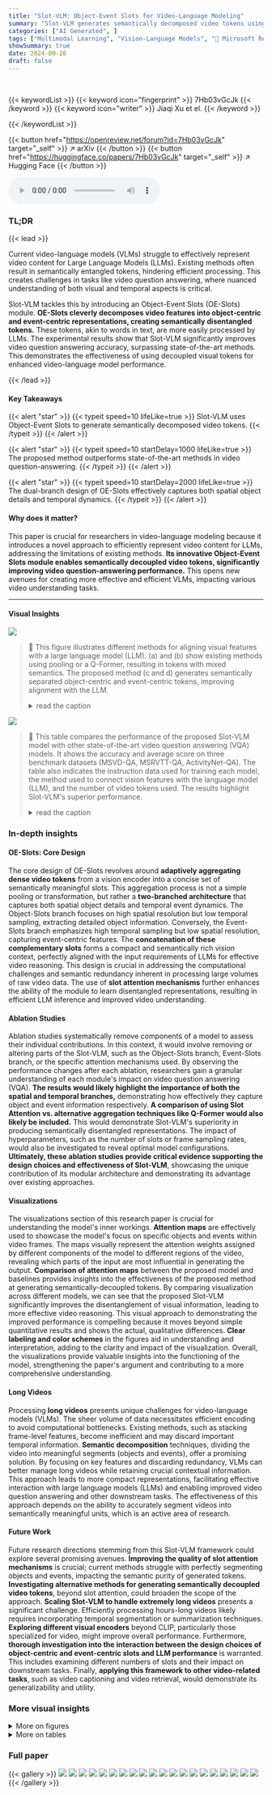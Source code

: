 ```yaml
---
title: "Slot-VLM: Object-Event Slots for Video-Language Modeling"
summary: "Slot-VLM generates semantically decomposed video tokens using an Object-Event Slots module, improving video-language model performance."
categories: ["AI Generated", ]
tags: ["Multimodal Learning", "Vision-Language Models", "🏢 Microsoft Research",]
showSummary: true
date: 2024-09-26
draft: false
---
```


<br>

{{< keywordList >}}
{{< keyword icon="fingerprint" >}} 7Hb03vGcJk {{< /keyword >}}
{{< keyword icon="writer" >}} Jiaqi Xu et el. {{< /keyword >}}
 
{{< /keywordList >}}

{{< button href="https://openreview.net/forum?id=7Hb03vGcJk" target="_self" >}}
↗ arXiv
{{< /button >}}
{{< button href="https://huggingface.co/papers/7Hb03vGcJk" target="_self" >}}
↗ Hugging Face
{{< /button >}}



<audio controls>
    <source src="https://ai-paper-reviewer.com/7Hb03vGcJk/podcast.wav" type="audio/wav">
    Your browser does not support the audio element.
</audio>


### TL;DR


{{< lead >}}

Current video-language models (VLMs) struggle to effectively represent video content for Large Language Models (LLMs).  Existing methods often result in semantically entangled tokens, hindering efficient processing. This creates challenges in tasks like video question answering, where nuanced understanding of both visual and temporal aspects is critical.



Slot-VLM tackles this by introducing an Object-Event Slots (OE-Slots) module. **OE-Slots cleverly decomposes video features into object-centric and event-centric representations, creating semantically disentangled tokens.** These tokens, akin to words in text, are more easily processed by LLMs.  The experimental results show that Slot-VLM significantly improves video question answering accuracy, surpassing state-of-the-art methods.  This demonstrates the effectiveness of using decoupled visual tokens for enhanced video-language model performance.

{{< /lead >}}


#### Key Takeaways

{{< alert "star" >}}
{{< typeit speed=10 lifeLike=true >}} Slot-VLM uses Object-Event Slots to generate semantically decomposed video tokens. {{< /typeit >}}
{{< /alert >}}

{{< alert "star" >}}
{{< typeit speed=10 startDelay=1000 lifeLike=true >}} The proposed method outperforms state-of-the-art methods in video question-answering. {{< /typeit >}}
{{< /alert >}}

{{< alert "star" >}}
{{< typeit speed=10 startDelay=2000 lifeLike=true >}} The dual-branch design of OE-Slots effectively captures both spatial object details and temporal dynamics. {{< /typeit >}}
{{< /alert >}}

#### Why does it matter?
This paper is crucial for researchers in video-language modeling because it introduces a novel approach to efficiently represent video content for LLMs, addressing the limitations of existing methods.  **Its innovative Object-Event Slots module enables semantically decoupled video tokens, significantly improving video question-answering performance.** This opens new avenues for creating more effective and efficient VLMs, impacting various video understanding tasks.

------
#### Visual Insights



![](https://ai-paper-reviewer.com/7Hb03vGcJk/figures_1_1.jpg)

> 🔼 This figure illustrates different methods for aligning visual features with a large language model (LLM).  (a) and (b) show existing methods using pooling or a Q-Former, resulting in tokens with mixed semantics.  The proposed method (c and d) generates semantically separated object-centric and event-centric tokens, improving alignment with the LLM.
> <details>
> <summary>read the caption</summary>
> Figure 1: Illustration of methods for aligning visual features with LLM. Previous methods (a) and (b) leverage pooling or Q-Former to aggregate visual tokens, where each generated token contains coupled semantics. In contrast, we propose to generate semantically decoupled object-centric tokens as illustrated in (c), and event-centric tokens as illustrated in (d), to align with the LLM.
> </details>





![](https://ai-paper-reviewer.com/7Hb03vGcJk/tables_6_1.jpg)

> 🔼 This table compares the performance of the proposed Slot-VLM model with other state-of-the-art video question answering (VQA) models.  It shows the accuracy and average score on three benchmark datasets (MSVD-QA, MSRVTT-QA, ActivityNet-QA).  The table also indicates the instruction data used for training each model, the method used to connect vision features with the language model (LLM), and the number of video tokens used.  The results highlight Slot-VLM's superior performance.
> <details>
> <summary>read the caption</summary>
> Table 1: Comparison with the state-of-the-art methods for video QA. All these models use Vicuna-7B as the LLM. Different methods may use different datasets for pre-training. Moreover, for the instruction tuning, different methods adopt different instruction data as illustrated in the second column. For example, 11K(V)+5.1M(I) denotes the instruction data comprises about 11,000 pairs of video instructions pairs and 5.1 million pairs of image instructions. Connector denotes the method for connecting the vision features and the LLM. See Table 4 for the number of video tokens.
> </details>





### In-depth insights


#### OE-Slots: Core Design
The core design of OE-Slots revolves around **adaptively aggregating dense video tokens** from a vision encoder into a concise set of semantically meaningful slots.  This aggregation process is not a simple pooling or transformation, but rather a **two-branched architecture** that captures both spatial object details and temporal event dynamics. The Object-Slots branch focuses on high spatial resolution but low temporal sampling, extracting detailed object information. Conversely, the Event-Slots branch emphasizes high temporal sampling but low spatial resolution, capturing event-centric features.  The **concatenation of these complementary slots** forms a compact and semantically rich vision context, perfectly aligned with the input requirements of LLMs for effective video reasoning.  This design is crucial in addressing the computational challenges and semantic redundancy inherent in processing large volumes of raw video data. The use of **slot attention mechanisms** further enhances the ability of the module to learn disentangled representations, resulting in efficient LLM inference and improved video understanding.

#### Ablation Studies
Ablation studies systematically remove components of a model to assess their individual contributions.  In this context, it would involve removing or altering parts of the Slot-VLM, such as the Object-Slots branch, Event-Slots branch, or the specific attention mechanisms used.  By observing the performance changes after each ablation, researchers gain a granular understanding of each module's impact on video question answering (VQA). **The results would likely highlight the importance of both the spatial and temporal branches,** demonstrating how effectively they capture object and event information respectively.  **A comparison of using Slot Attention vs. alternative aggregation techniques like Q-Former would also likely be included.** This would demonstrate Slot-VLM's superiority in producing semantically disentangled representations.  The impact of hyperparameters, such as the number of slots or frame sampling rates, would also be investigated to reveal optimal model configurations. **Ultimately, these ablation studies provide critical evidence supporting the design choices and effectiveness of Slot-VLM**, showcasing the unique contribution of its modular architecture and demonstrating its advantage over existing approaches.

#### Visualizations
The visualizations section of this research paper is crucial for understanding the model's inner workings.  **Attention maps** are effectively used to showcase the model's focus on specific objects and events within video frames.  The maps visually represent the attention weights assigned by different components of the model to different regions of the video, revealing which parts of the input are most influential in generating the output.  **Comparison of attention maps** between the proposed model and baselines provides insights into the effectiveness of the proposed method at generating semantically-decoupled tokens.  By comparing visualization across different models, we can see that the proposed Slot-VLM significantly improves the disentanglement of visual information, leading to more effective video reasoning.  This visual approach to demonstrating the improved performance is compelling because it moves beyond simple quantitative results and shows the actual, qualitative differences. **Clear labeling and color schemes** in the figures aid in understanding and interpretation, adding to the clarity and impact of the visualization. Overall, the visualizations provide valuable insights into the functioning of the model, strengthening the paper's argument and contributing to a more comprehensive understanding.

#### Long Videos
Processing **long videos** presents unique challenges for video-language models (VLMs).  The sheer volume of data necessitates efficient encoding to avoid computational bottlenecks.  Existing methods, such as stacking frame-level features, become inefficient and may discard important temporal information.  **Semantic decomposition** techniques, dividing the video into meaningful segments (objects and events), offer a promising solution. By focusing on key features and discarding redundancy, VLMs can better manage long videos while retaining crucial contextual information. This approach leads to more compact representations, facilitating effective interaction with large language models (LLMs) and enabling improved video question answering and other downstream tasks. The effectiveness of this approach depends on the ability to accurately segment videos into semantically meaningful units, which is an active area of research.

#### Future Work
Future research directions stemming from this Slot-VLM framework could explore several promising avenues. **Improving the quality of slot attention mechanisms** is crucial; current methods struggle with perfectly segmenting objects and events, impacting the semantic purity of generated tokens.  **Investigating alternative methods for generating semantically decoupled video tokens**, beyond slot attention, could broaden the scope of the approach.  **Scaling Slot-VLM to handle extremely long videos** presents a significant challenge. Efficiently processing hours-long videos likely requires incorporating temporal segmentation or summarization techniques. **Exploring different visual encoders** beyond CLIP, particularly those specialized for video, might improve overall performance.  Furthermore, **thorough investigation into the interaction between the design choices of object-centric and event-centric slots and LLM performance** is warranted. This includes examining different numbers of slots and their impact on downstream tasks. Finally, **applying this framework to other video-related tasks**, such as video captioning and video retrieval, would demonstrate its generalizability and utility.


### More visual insights

<details>
<summary>More on figures
</summary>


![](https://ai-paper-reviewer.com/7Hb03vGcJk/figures_2_1.jpg)

> 🔼 This figure illustrates the architecture of Slot-VLM, a framework for video-language modeling.  It shows how the input video is processed through an image encoder to extract video tokens.  These tokens are then fed into an Object-Event Slots module which has two branches: one for object-centric slots (high spatial resolution, low frame rate) and one for event-centric slots (high frame rate, low spatial resolution).  The resulting slots are then projected and combined with text input before being passed to a Large Language Model (LLM) for video reasoning.
> <details>
> <summary>read the caption</summary>
> Figure 2: Flowchart of our proposed Slot-VLM for video understanding. Slot-VLM consists of a frozen image encoder, a learnable Object-Event Slots module (i.e., OE-Slots module), a projection layer, and a frozen LLM. The image encoder encodes the input video of T frames into a sequence of image features, resulting in extensive (H × W × T) video tokens. In order to obtain semantically decoupled and compact (reduced) video tokens as the vision context for aligning with LLM, our OE-Slots module learns to aggregate those tokens to object-centric tokens and event-centric tokens through the Object-Slots branch and the Event-Slots branch, respectively. The Object-Slots branch operates at low frame rate (t ≪T) but high spatial resolution in order to capture spatial objects through slot attention on each sampled frame. The Event-Slots branch operates at high frame rate but low spatial resolution (m = h × w, where h < H, w < W) in order to capture temporal dynamics through slot attention over each spatial position. The learned slots (tokens) from two branches are projected and inputted to LLM for video reasoning, together with the text.
> </details>



![](https://ai-paper-reviewer.com/7Hb03vGcJk/figures_8_1.jpg)

> 🔼 This figure visualizes the spatial attention masks from the Object-Slots branch of the Slot-VLM model.  It shows how the model attends to different regions of the input frames to generate object-centric slots. Each row represents a frame, and each column represents a different slot. The color intensity of each cell indicates the attention weight. The examples provided demonstrate that the model learns to focus on semantically meaningful regions, such as background, human body parts, and objects.
> <details>
> <summary>read the caption</summary>
> Figure 3: Visualization of spatial attention masks from the Object-Slots branch for two video examples, respectively. We have t = 8 frames as shown in 8 rows, indexed by i, where i = 1, ..., t. The first column shows the original frame. The second to the ninth columns show the cross attention mask (from slot attention) for the N° = 8 object-centric slots Oi = {0i,1,..., oi,No}. We can see that even though not perfectly segmented, some meaningful slots have been formed. For example, the slots marked by red, purple, green, and blue in the first video (left) correspond to 'background', 'human body', 'head', and 'barbell'. Note that the slots in a frame is unordered and exchangeable.
> </details>



![](https://ai-paper-reviewer.com/7Hb03vGcJk/figures_9_1.jpg)

> 🔼 This figure visualizes the temporal attention masks from the Event-Slots branch of Slot-VLM and compares it with the Temporal-QFormer-VLM. It shows that Slot-VLM effectively groups similar temporal contents into the same slot, demonstrating disentangled semantics. In contrast, Temporal-QFormer-VLM shows less clear separation of semantics.
> <details>
> <summary>read the caption</summary>
> Figure 4: Visualization of temporal attention mask for m = h × w = 16 spatial positions from (a) our Event-Slots branch and (b) Temporal-QFormer-VLM, respectively. For simplicity, we also refer to slot as query here. For the k-th spatial position, we denote the set of learned temporal queries by Ek. Take the 13-th spatial position of the query set E13 as an example (as marked by red box in (a) and blue box in (b)). For this spatial position, the models generate Ne = 8 slots/queries by aggregating the temporal visual tokens. The attention masks for E13 are denoted by a map of T rows and Ne columns, with the visibility indicating which queries this temporal position belongs to. The higher the visibility, the greater the affinity between this temporal position and the query. We can see that in our Slot-VLM, similar contents tend to be allocated to the same slot, i.e., different slots capture different contents (events) and present decoupled semantics. In contrast, in Temporal-QFormer-VLM, different contents are usually assigned to the same query or are uniformly assigned to different queries. Note that for Temporal-QFormer-VLM, we only show the mask of one head to save space, where similar observations can be found from other heads. A glimpse of the original video can be found in Figure 5. See Figure 10 for the enlarged visualization of E13.
> </details>



![](https://ai-paper-reviewer.com/7Hb03vGcJk/figures_9_2.jpg)

> 🔼 This figure shows a glimpse of the original video used to generate Figure 4, which visualizes the temporal attention masks.  The frames shown here are down-sampled to 1/8th of the original frame rate for visualization purposes.
> <details>
> <summary>read the caption</summary>
> Figure 5: A glimpse of the original video used in Figure 4. For visualization purpose, we only show the frames down-sampled at a factor of 8, which is 1/8fps.
> </details>



![](https://ai-paper-reviewer.com/7Hb03vGcJk/figures_18_1.jpg)

> 🔼 This figure visualizes spatial attention masks from the Q-Former in BLIP2, a visual language model. It shows the attention weights of 12 heads across 32 queries for two different images. The goal is to analyze if the Q-Former learns decoupled semantics for these queries, meaning if individual queries focus on distinct semantic aspects of the image. The visualization reveals that there's no clear evidence of decoupled semantics, suggesting that queries capture mixed semantic information.
> <details>
> <summary>read the caption</summary>
> Figure 6: Visualization of spatial attention masks from the Q-Former in BLIP2 for two images in (a) and (b) respectively. We show the learned query masks for the 12 heads in 12 rows, respectively. In each row, we show the masks for the 32 queries. Note that the first column show the original image repeated by 12 times. There is no obvious evidence that different queries have learned decoupled semantics.
> </details>



![](https://ai-paper-reviewer.com/7Hb03vGcJk/figures_19_1.jpg)

> 🔼 This figure visualizes spatial attention masks from the Object-Slots branch of the Slot-VLM model for two video examples. Each row represents one of the 8 frames used, and each column represents one of the 8 object-centric slots. The visualization shows how the model attends to different parts of the image to form these slots, demonstrating the capacity of the model to extract semantically meaningful features from the input images.
> <details>
> <summary>read the caption</summary>
> Figure 3: Visualization of spatial attention masks from the Object-Slots branch for two video examples, respectively. We have t = 8 frames as shown in 8 rows, indexed by i, where i = 1, ..., t. The first column shows the original frame. The second to the ninth columns show the cross attention mask (from slot attention) for the N° = 8 object-centric slots Oi = {0i,1,···, 0i,No}. We can see that even though not perfectly segmented, some meaningful slots have been formed. For example, the slots marked by red, purple, green, and blue in the first video (left) correspond to 'background', 'human body', 'head', and 'barbell'. Note that the slots in a frame is unordered and exchangeable.
> </details>



![](https://ai-paper-reviewer.com/7Hb03vGcJk/figures_19_2.jpg)

> 🔼 This figure visualizes spatial attention masks from the Object-Slots branch at two different training stages: pre-training and instruction tuning.  It shows how the attention mechanism changes after instruction tuning, resulting in more decoupled and semantically meaningful object-centric slot representations.
> <details>
> <summary>read the caption</summary>
> Figure 8: Visualization of spatial attention masks from (a) the stage 1 pre-training, and (b) the stage 2 after instruction tuning. We have t = 8 frames as shown in 8 rows, indexed by i, where i = 1, ..., t, respectively. The first column shows the original frame. The second to the ninth columns show the cross attention mask (from slot attention) for the N° = 8 object-centric slots Oi = {0i,1,۰۰۰, Oi,No}. Interestingly, we can see that after the instruction tuning, the learned slots are much more decoupled, where a spatial position usually contributes to multiple slots in stage 1 but only contributes to a very few slots in stage 2.
> </details>



![](https://ai-paper-reviewer.com/7Hb03vGcJk/figures_20_1.jpg)

> 🔼 This figure visualizes spatial attention masks from the Object-Slots branch, comparing stage 1 (pre-training) and stage 2 (after instruction tuning).  It shows how instruction tuning leads to more decoupled slot representations, where each spatial position is less likely to contribute to multiple slots.
> <details>
> <summary>read the caption</summary>
> Figure 9: Visualization of spatial attention masks from (a) the stage 1 pre-training, and (b) the stage 2 after instruction tuning. We have t = 8 frames as shown in 8 rows, indexed by i, where i = 1, ..., t, respectively. The first column shows the original frame. The second to the ninth columns show the cross attention mask (from slot attention) for the N° = 8 object-centric slots Oi = {0i,1,..., Oi,No}. Interestingly, we can see that after the instruction tuning, the learned slots are much more decoupled, where a spatial position usually contributes to multiple slots in stage 1 but only contributes to a very few slots in stage 2.
> </details>



</details>




<details>
<summary>More on tables
</summary>


![](https://ai-paper-reviewer.com/7Hb03vGcJk/tables_7_1.jpg)
> 🔼 This table presents the ablation study comparing the effectiveness of Slot-VLM against other models using Q-Former.  It shows the accuracy and score on two datasets (In-domain and MSVD-QA) for different model configurations: using only the spatial branch, only the temporal branch, and both branches, with each branch using either slot attention or Q-Former.  The FLOPs (floating point operations) and the number of parameters are also provided for comparison.
> <details>
> <summary>read the caption</summary>
> Table 2: Ablation studies on the effectiveness of our Slot-VLM. We compare our schemes powered by slot attention with the schemes powered by Q-Former under our framework. The FLOPs and number of parameters for the reduced token generation module are presented.
> </details>

![](https://ai-paper-reviewer.com/7Hb03vGcJk/tables_8_1.jpg)
> 🔼 This table compares the performance of Slot-VLM with other state-of-the-art video question answering (QA) models.  It shows the accuracy and average score achieved by each model on three benchmarks: MSVD-QA, MSRVTT-QA, and ActivityNet-QA.  The table also specifies the instruction data used for training each model, the method used to connect vision features and the LLM, and the number of video tokens used.
> <details>
> <summary>read the caption</summary>
> Table 1: Comparison with the state-of-the-art methods for video QA. All these models use Vicuna-7B as the LLM. Different methods may use different datasets for pre-training. Moreover, for the instruction tuning, different methods adopt different instruction data as illustrated in the second column. For example, 11K(V)+5.1M(I) denotes the instruction data comprises about 11,000 pairs of video instructions pairs and 5.1 million pairs of image instructions. Connector denotes the method for connecting the vision features and the LLM. See Table 4 for the number of video tokens.
> </details>

![](https://ai-paper-reviewer.com/7Hb03vGcJk/tables_14_1.jpg)
> 🔼 This table compares the performance of Slot-VLM against other state-of-the-art video question answering (QA) models.  It highlights the different datasets and instruction tuning methods used by each model,  along with their performance scores (accuracy and average score) across three QA benchmarks (MSVD-QA, MSRVTT-QA, ActivityNet-QA).  The table emphasizes that Slot-VLM achieves state-of-the-art results despite using significantly less instruction data than most comparable models.
> <details>
> <summary>read the caption</summary>
> Table 1: Comparison with the state-of-the-art methods for video QA. All these models use Vicuna-7B as the LLM. Different methods may use different datasets for pre-training. Moreover, for the instruction tuning, different methods adopt different instruction data as illustrated in the second column. For example, 11K(V)+5.1M(I) denotes the instruction data comprises about 11,000 pairs of video instructions pairs and 5.1 million pairs of image instructions. Connector denotes the method for connecting the vision features and the LLM. See Table 4 for the number of video tokens.
> </details>

![](https://ai-paper-reviewer.com/7Hb03vGcJk/tables_15_1.jpg)
> 🔼 This table presents the ablation study results on the impact of spatial resolution in the Object-Slots branch and frame rate in the Event-Slots branch of the proposed Slot-VLM model.  It shows the performance (accuracy and average score) on the In-domain and MSVD-QA datasets when reducing either the spatial resolution or temporal sampling rate.  This helps to understand the contribution of each branch to the overall model performance.
> <details>
> <summary>read the caption</summary>
> Table 5: Ablation study on the influence of high spatial resolution for the Object-Slots branch and high frame rate for the Event-Slots branch. Object-Slot-VLM (4 × 4) denotes the spatial resolution is reduced from 16 × 16 to 4 × 4. Event-Slot-VLM (T/8) denotes the frame rate is reduced by a factor of 8.
> </details>

![](https://ai-paper-reviewer.com/7Hb03vGcJk/tables_15_2.jpg)
> 🔼 This table compares the performance of Slot-VLM with other state-of-the-art video question answering (QA) models.  It shows the accuracy and average scores on three benchmark datasets (MSVD-QA, MSRVTT-QA, ActivityNet-QA).  The table also indicates the LLM used (Vicuna-7B), the size and type of training data for each model, and the method used to connect vision features and the LLM.  The performance of Slot-VLM is highlighted, showing its competitive results against other methods.
> <details>
> <summary>read the caption</summary>
> Table 1: Comparison with the state-of-the-art methods for video QA. All these models use Vicuna-7B as the LLM. Different methods may use different datasets for pre-training. Moreover, for the instruction tuning, different methods adopt different instruction data as illustrated in the second column. For example, 11K(V)+5.1M(I) denotes the instruction data comprises about 11,000 pairs of video instructions pairs and 5.1 million pairs of image instructions. Connector denotes the method for connecting the vision features and the LLM. See Table 4 for the number of video tokens.
> </details>

![](https://ai-paper-reviewer.com/7Hb03vGcJk/tables_15_3.jpg)
> 🔼 This table compares the performance of Slot-VLM against other state-of-the-art video question answering (QA) methods.  Key aspects of the comparison include the LLM used (all use Vicuna-7B), the amount of pre-training and instruction-tuning data, the method used to connect vision features to the LLM, and the resulting accuracy scores across three benchmark datasets (MSVD-QA, MSRVTT-QA, ActivityNet-QA).  The table highlights Slot-VLM's superior performance and efficiency.
> <details>
> <summary>read the caption</summary>
> Table 1: Comparison with the state-of-the-art methods for video QA. All these models use Vicuna-7B as the LLM. Different methods may use different datasets for pre-training. Moreover, for the instruction tuning, different methods adopt different instruction data as illustrated in the second column. For example, 11K(V)+5.1M(I) denotes the instruction data comprises about 11,000 pairs of video instructions pairs and 5.1 million pairs of image instructions. Connector denotes the method for connecting the vision features and the LLM. See Table 4 for the number of video tokens.
> </details>

![](https://ai-paper-reviewer.com/7Hb03vGcJk/tables_16_1.jpg)
> 🔼 This table compares the performance of Slot-VLM with other state-of-the-art video question answering (QA) models.  It shows the accuracy and average score achieved by each model on three benchmarks: MSVD-QA, MSRVTT-QA, and ActivityNet-QA.  Key aspects compared include the instruction data used during training and the method used to connect vision features with the Language Model (LLM).
> <details>
> <summary>read the caption</summary>
> Table 1: Comparison with the state-of-the-art methods for video QA. All these models use Vicuna-7B as the LLM. Different methods may use different datasets for pre-training. Moreover, for the instruction tuning, different methods adopt different instruction data as illustrated in the second column. For example, 11K(V)+5.1M(I) denotes the instruction data comprises about 11,000 pairs of video instructions pairs and 5.1 million pairs of image instructions. Connector denotes the method for connecting the vision features and the LLM. See Table 4 for the number of video tokens.
> </details>

![](https://ai-paper-reviewer.com/7Hb03vGcJk/tables_16_2.jpg)
> 🔼 This table compares the performance of Slot-VLM against other state-of-the-art video question answering (QA) models.  It shows the accuracy and average score achieved by each model on three benchmark datasets (MSVD-QA, MSRVTT-QA, ActivityNet-QA).  The table also indicates the amount of training data used (both video and image instruction pairs) and the method employed to connect visual features with the Language Language Model (LLM).
> <details>
> <summary>read the caption</summary>
> Table 1: Comparison with the state-of-the-art methods for video QA. All these models use Vicuna-7B as the LLM. Different methods may use different datasets for pre-training. Moreover, for the instruction tuning, different methods adopt different instruction data as illustrated in the second column. For example, 11K(V)+5.1M(I) denotes the instruction data comprises about 11,000 pairs of video instructions pairs and 5.1 million pairs of image instructions. Connector denotes the method for connecting the vision features and the LLM. See Table 4 for the number of video tokens.
> </details>

![](https://ai-paper-reviewer.com/7Hb03vGcJk/tables_17_1.jpg)
> 🔼 This table compares the performance of Slot-VLM with other state-of-the-art video question answering (VQA) models.  It highlights the model's accuracy on three benchmark datasets (MSVD-QA, MSRVTT-QA, ActivityNet-QA), the type of LLM used (Vicuna-7B), the instruction data used for training, and the method used to connect vision features with the LLM.  The table indicates that Slot-VLM achieves state-of-the-art performance, even with less instruction data compared to other models.
> <details>
> <summary>read the caption</summary>
> Table 1: Comparison with the state-of-the-art methods for video QA. All these models use Vicuna-7B as the LLM. Different methods may use different datasets for pre-training. Moreover, for the instruction tuning, different methods adopt different instruction data as illustrated in the second column. For example, 11K(V)+5.1M(I) denotes the instruction data comprises about 11,000 pairs of video instructions pairs and 5.1 million pairs of image instructions. Connector denotes the method for connecting the vision features and the LLM. See Table 4 for the number of video tokens.
> </details>

![](https://ai-paper-reviewer.com/7Hb03vGcJk/tables_17_2.jpg)
> 🔼 This table compares the performance of Slot-VLM against other state-of-the-art video question answering (QA) models.  It highlights the different datasets used for pre-training and instruction tuning, the method used to connect vision features with the large language model (LLM), and the resulting accuracy scores on three benchmark datasets (MSVD-QA, MSRVTT-QA, and ActivityNet-QA).  The table shows that Slot-VLM achieves competitive or superior performance compared to other models.
> <details>
> <summary>read the caption</summary>
> Table 1: Comparison with the state-of-the-art methods for video QA. All these models use Vicuna-7B as the LLM. Different methods may use different datasets for pre-training. Moreover, for the instruction tuning, different methods adopt different instruction data as illustrated in the second column. For example, 11K(V)+5.1M(I) denotes the instruction data comprises about 11,000 pairs of video instructions pairs and 5.1 million pairs of image instructions. Connector denotes the method for connecting the vision features and the LLM. See Table 4 for the number of video tokens.
> </details>

![](https://ai-paper-reviewer.com/7Hb03vGcJk/tables_21_1.jpg)
> 🔼 This table compares the performance of Slot-VLM against other state-of-the-art video question answering (QA) models.  It highlights the different datasets and instruction data used for training each model, along with the method used to connect visual features to the large language model (LLM).  The table shows accuracy and average scores on three benchmark datasets: MSVD-QA, MSRVTT-QA, and ActivityNet-QA.
> <details>
> <summary>read the caption</summary>
> Table 1: Comparison with the state-of-the-art methods for video QA. All these models use Vicuna-7B as the LLM. Different methods may use different datasets for pre-training. Moreover, for the instruction tuning, different methods adopt different instruction data as illustrated in the second column. For example, 11K(V)+5.1M(I) denotes the instruction data comprises about 11,000 pairs of video instructions pairs and 5.1 million pairs of image instructions. Connector denotes the method for connecting the vision features and the LLM. See Table 4 for the number of video tokens.
> </details>

</details>




### Full paper

{{< gallery >}}
<img src="https://ai-paper-reviewer.com/7Hb03vGcJk/1.png" class="grid-w50 md:grid-w33 xl:grid-w25" />
<img src="https://ai-paper-reviewer.com/7Hb03vGcJk/2.png" class="grid-w50 md:grid-w33 xl:grid-w25" />
<img src="https://ai-paper-reviewer.com/7Hb03vGcJk/3.png" class="grid-w50 md:grid-w33 xl:grid-w25" />
<img src="https://ai-paper-reviewer.com/7Hb03vGcJk/4.png" class="grid-w50 md:grid-w33 xl:grid-w25" />
<img src="https://ai-paper-reviewer.com/7Hb03vGcJk/5.png" class="grid-w50 md:grid-w33 xl:grid-w25" />
<img src="https://ai-paper-reviewer.com/7Hb03vGcJk/6.png" class="grid-w50 md:grid-w33 xl:grid-w25" />
<img src="https://ai-paper-reviewer.com/7Hb03vGcJk/7.png" class="grid-w50 md:grid-w33 xl:grid-w25" />
<img src="https://ai-paper-reviewer.com/7Hb03vGcJk/8.png" class="grid-w50 md:grid-w33 xl:grid-w25" />
<img src="https://ai-paper-reviewer.com/7Hb03vGcJk/9.png" class="grid-w50 md:grid-w33 xl:grid-w25" />
<img src="https://ai-paper-reviewer.com/7Hb03vGcJk/10.png" class="grid-w50 md:grid-w33 xl:grid-w25" />
<img src="https://ai-paper-reviewer.com/7Hb03vGcJk/11.png" class="grid-w50 md:grid-w33 xl:grid-w25" />
<img src="https://ai-paper-reviewer.com/7Hb03vGcJk/12.png" class="grid-w50 md:grid-w33 xl:grid-w25" />
<img src="https://ai-paper-reviewer.com/7Hb03vGcJk/13.png" class="grid-w50 md:grid-w33 xl:grid-w25" />
<img src="https://ai-paper-reviewer.com/7Hb03vGcJk/14.png" class="grid-w50 md:grid-w33 xl:grid-w25" />
<img src="https://ai-paper-reviewer.com/7Hb03vGcJk/15.png" class="grid-w50 md:grid-w33 xl:grid-w25" />
<img src="https://ai-paper-reviewer.com/7Hb03vGcJk/16.png" class="grid-w50 md:grid-w33 xl:grid-w25" />
<img src="https://ai-paper-reviewer.com/7Hb03vGcJk/17.png" class="grid-w50 md:grid-w33 xl:grid-w25" />
<img src="https://ai-paper-reviewer.com/7Hb03vGcJk/18.png" class="grid-w50 md:grid-w33 xl:grid-w25" />
<img src="https://ai-paper-reviewer.com/7Hb03vGcJk/19.png" class="grid-w50 md:grid-w33 xl:grid-w25" />
<img src="https://ai-paper-reviewer.com/7Hb03vGcJk/20.png" class="grid-w50 md:grid-w33 xl:grid-w25" />
{{< /gallery >}}